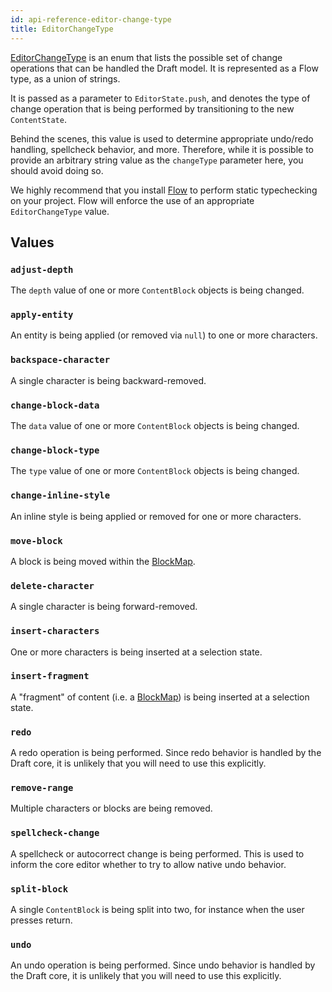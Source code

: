 ```yaml
---
id: api-reference-editor-change-type
title: EditorChangeType
---
```


[EditorChangeType](https://github.com/facebook/draft-js/blob/master/src/model/immutable/EditorChangeType.js)
is an enum that lists the possible set of change operations that can be handled
the Draft model. It is represented as a Flow type, as a union of strings.

It is passed as a parameter to `EditorState.push`, and denotes the type of
change operation that is being performed by transitioning to the new
`ContentState`.

Behind the scenes, this value is used to determine appropriate undo/redo
handling, spellcheck behavior, and more. Therefore, while it is possible to
provide an arbitrary string value as the `changeType` parameter here, you should
avoid doing so.

We highly recommend that you install [Flow](http://flowtype.org) to perform
static typechecking on your project. Flow will enforce the use of an appropriate
`EditorChangeType` value.

## Values

### `adjust-depth`

The `depth` value of one or more `ContentBlock` objects is being changed.

### `apply-entity`

An entity is being applied (or removed via `null`) to one or more characters.

### `backspace-character`

A single character is being backward-removed.

### `change-block-data`

The `data` value of one or more `ContentBlock` objects is being changed.

### `change-block-type`

The `type` value of one or more `ContentBlock` objects is being changed.

### `change-inline-style`

An inline style is being applied or removed for one or more characters.

### `move-block`

A block is being moved within the [BlockMap](https://github.com/facebook/draft-js/blob/master/src/model/immutable/BlockMap.js).

### `delete-character`

A single character is being forward-removed.

### `insert-characters`

One or more characters is being inserted at a selection state.

### `insert-fragment`

A "fragment" of content (i.e. a
[BlockMap](https://github.com/facebook/draft-js/blob/master/src/model/immutable/BlockMap.js))
is being inserted at a selection state.

### `redo`

A redo operation is being performed. Since redo behavior is handled by the
Draft core, it is unlikely that you will need to use this explicitly.

### `remove-range`

Multiple characters or blocks are being removed.

### `spellcheck-change`

A spellcheck or autocorrect change is being performed. This is used to inform
the core editor whether to try to allow native undo behavior.

### `split-block`

A single `ContentBlock` is being split into two, for instance when the user
presses return.

### `undo`

An undo operation is being performed. Since undo behavior is handled by the
Draft core, it is unlikely that you will need to use this explicitly.
